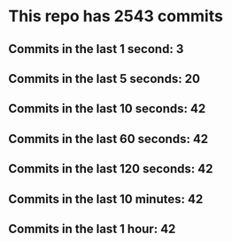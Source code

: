 # This repo has 2543 commits

## Commits in the last 1 second: 3
## Commits in the last 5 seconds: 20
## Commits in the last 10 seconds: 42
## Commits in the last 60 seconds: 42
## Commits in the last 120 seconds: 42
## Commits in the last 10 minutes: 42
## Commits in the last 1 hour: 42
